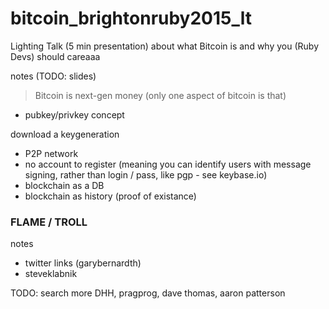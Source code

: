 # bitcoin_brightonruby2015_lt
Lighting Talk (5 min presentation) about what Bitcoin is and why you (Ruby Devs) should careaaa

notes (TODO: slides)

> Bitcoin is next-gen money (only one aspect of bitcoin is that)

- pubkey/privkey concept

download a keygeneration

- P2P network
- no account to register (meaning you can identify users with message signing, rather than login / pass, like pgp - see keybase.io)
- blockchain as a DB
- blockchain as history (proof of existance)



### FLAME / TROLL

notes
- twitter links (garybernardth)
- steveklabnik

TODO: search more DHH, pragprog, dave thomas, aaron patterson
